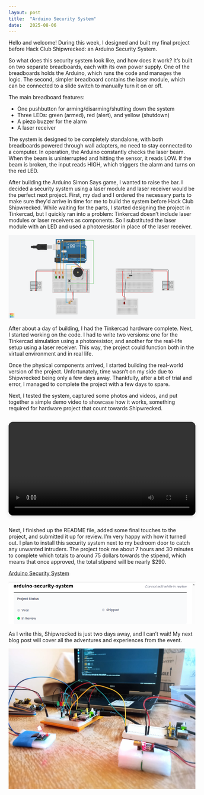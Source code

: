 ```yaml
---
layout: post
title:  "Arduino Security System"
date:   2025-08-06
---
```


<p class="intro"><span class="dropcap">H</span>ello and welcome! During this week, I designed and built my final project before Hack Club Shipwrecked: an Arduino Security System.</p>

So what does this security system look like, and how does it work?
It’s built on two separate breadboards, each with its own power supply. One of the breadboards holds the Arduino, which runs the code and manages the logic. The second, simpler breadboard contains the laser module, which can be connected to a slide switch to manually turn it on or off.

The main breadboard features:

- One pushbutton for arming/disarming/shutting down the system
- Three LEDs: green (armed), red (alert), and yellow (shutdown)
- A piezo buzzer for the alarm
- A laser receiver

The system is designed to be completely standalone, with both breadboards powered through wall adapters, no need to stay connected to a computer.
In operation, the Arduino constantly checks the laser beam. When the beam is uninterrupted and hitting the sensor, it reads LOW. If the beam is broken, the input reads HIGH, which triggers the alarm and turns on the red LED.

After building the Arduino Simon Says game, I wanted to raise the bar. I decided a security system using a laser module and laser receiver would be the perfect next project. First, my dad and I ordered the necessary parts to make sure they'd arrive in time for me to build the system before Hack Club Shipwrecked. While waiting for the parts, I started designing the project in Tinkercad, but I quickly ran into a problem: Tinkercad doesn’t include laser modules or laser receivers as components. So I substituted the laser module with an LED and used a photoresistor in place of the laser receiver.

<img src="/assets/img/arduino/security-system-wiring-diagram.png" alt=""><br>

After about a day of building, I had the Tinkercad hardware complete. Next, I started working on the code. I had to write two versions: one for the Tinkercad simulation using a photoresistor, and another for the real-life setup using a laser receiver. This way, the project could function both in the virtual environment and in real life.

Once the physical components arrived, I started building the real-world version of the project. Unfortunately, time wasn’t on my side due to Shipwrecked being only a few days away. Thankfully, after a bit of trial and error, I managed to complete the project with a few days to spare.

Next, I tested the system, captured some photos and videos, and put together a simple demo video to showcase how it works, something required for hardware project that count towards Shipwrecked.

<div style="text-align: center; margin: 2em 0;">
  <video controls width="720" style="max-width: 100%; border-radius: 12px; box-shadow: 0 4px 12px rgba(0,0,0,0.1);">
    <source src="https://raw.githubusercontent.com/adrirubio/arduino-security-system/main/my-build/demos/arduino-security-system-demo.mp4" type="video/mp4">
    Your browser does not support the video tag.
  </video>
</div>

Next, I finished up the README file, added some final touches to the project, and submitted it up for review. I’m very happy with how it turned out. I plan to install this security system next to my bedroom door to catch any unwanted intruders. The project took me about 7 hours and 30 minutes to complete which totals to around 75 dollars towards the stipend, which means that once approved, the total stipend will be nearly $290.

<a href="https://github.com/adrirubio/arduino-security-system">Arduino Security System</a><br>

<img src="/assets/img/arduino/security-up-for-review.png" alt=""><br>

As I write this, Shipwrecked is just two days away, and I can’t wait! My next blog post will cover all the adventures and experiences from the event.

<img src="/assets/img/arduino/arduino-security-system-pic.jpeg" alt=""><br>
